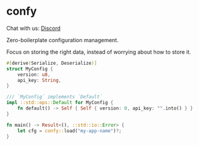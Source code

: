 # confy

Chat with us: [Discord](https://discord.gg/dwq4Zme)

Zero-boilerplate configuration management.

Focus on storing the right data, 
instead of worrying about how to store it.

```rust
#[derive(Serialize, Deserialize)]
struct MyConfig {
    version: u8,
    api_key: String,
}

/// `MyConfig` implements `Default`
impl ::std::ops::Default for MyConfig {
    fn default() -> Self { Self { version: 0, api_key: "".into() } }
}

fn main() -> Result<(), ::std::io::Error> {
    let cfg = confy::load("my-app-name")?;
}
```


